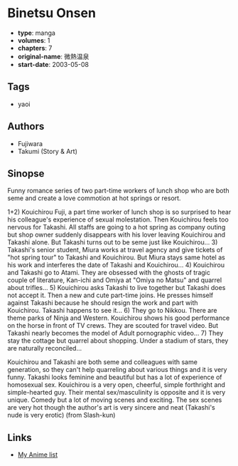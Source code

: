 # Binetsu Onsen

-   **type**: manga
-   **volumes**: 1
-   **chapters**: 7
-   **original-name**: 微熱温泉
-   **start-date**: 2003-05-08

## Tags

-   yaoi

## Authors

-   Fujiwara
-   Takumi (Story & Art)

## Sinopse

Funny romance series of two part-time workers of lunch shop who are both seme and create a love commotion at hot springs or resort.

1+2) Kouichirou Fuji, a part time worker of lunch shop is so surprised to hear his colleague's experience of sexual molestation. Then Kouichirou feels too nervous for Takashi. All staffs are going to a hot spring as company outing but shop owner suddenly disappears with his lover leaving Kouichirou and Takashi alone. But Takashi turns out to be seme just like Kouichirou... 3) Takashi's senior student, Miura works at travel agency and give tickets of "hot spring tour" to Takashi and Kouichirou. But Miura stays same hotel as his work and interferes the date of Takashi and Kouichirou... 4) Kouichirou and Takashi go to Atami. They are obsessed with the ghosts of tragic couple of literature, Kan-ichi and Omiya at "Omiya no Matsu" and quarrel about trifles... 5) Kouichirou asks Takashi to live together but Takashi does not accept it. Then a new and cute part-time joins. He presses himself against Takashi because he should resign the work and part with Kouichirou. Takashi happens to see it... 6) They go to Nikkou. There are theme parks of Ninja and Western. Kouichirou shows his good performance on the horse in front of TV crews. They are scouted for travel video. But Takashi nearly becomes the model of Adult pornographic video... 7) They stay the cottage but quarrel about shopping. Under a stadium of stars, they are naturally reconciled...

Kouichirou and Takashi are both seme and colleagues with same generation, so they can't help quarreling about various things and it is very funny. Takashi looks feminine and beautiful but has a lot of experience of homosexual sex. Kouichirou is a very open, cheerful, simple forthright and simple-hearted guy. Their mental sex/masculinity is opposite and it is very unique. Comedy but a lot of moving scenes and exciting. The sex scenes are very hot though the author's art is very sincere and neat (Takashi's nude is very erotic) (from Slash-kun)

## Links

-   [My Anime list](https://myanimelist.net/manga/15957/Binetsu_Onsen)
